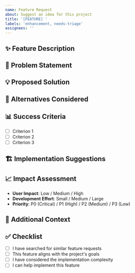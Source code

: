 ```yaml
---
name: Feature Request
about: Suggest an idea for this project
title: '[FEATURE] '
labels: 'enhancement, needs-triage'
assignees: ''
---
```


## ✨ Feature Description
<!-- A clear and concise description of the feature you'd like -->

## 🎯 Problem Statement
<!-- What problem does this feature solve? -->

## 💡 Proposed Solution
<!-- Describe the solution you'd like -->

## 🔄 Alternatives Considered
<!-- Describe any alternative solutions or features you've considered -->

## 📊 Success Criteria
<!-- How will we know this feature is successful? -->
- [ ] Criterion 1
- [ ] Criterion 2
- [ ] Criterion 3

## 🏗️ Implementation Suggestions
<!-- If you have ideas on how to implement this, please share -->

## 📈 Impact Assessment

- **User Impact**: Low / Medium / High
- **Development Effort**: Small / Medium / Large
- **Priority**: P0 (Critical) / P1 (High) / P2 (Medium) / P3 (Low)

## 📝 Additional Context
<!-- Add any other context, mockups, or examples about the feature request here -->

## ✅ Checklist

- [ ] I have searched for similar feature requests
- [ ] This feature aligns with the project's goals
- [ ] I have considered the implementation complexity
- [ ] I can help implement this feature
